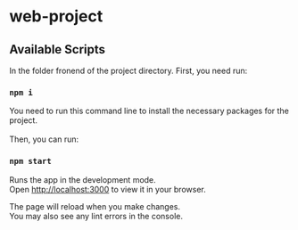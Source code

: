 # web-project
## Available Scripts

In the folder fronend of the project directory. First, you need run:
### `npm i`
You need to run this command line to install the necessary packages for the project.\
\
Then, you can run:
### `npm start`
Runs the app in the development mode.\
Open [http://localhost:3000](http://localhost:3000) to view it in your browser.

The page will reload when you make changes.\
You may also see any lint errors in the console.
